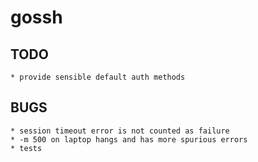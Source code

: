 # gossh

## TODO
    * provide sensible default auth methods

## BUGS
    * session timeout error is not counted as failure
    * -m 500 on laptop hangs and has more spurious errors
    * tests
